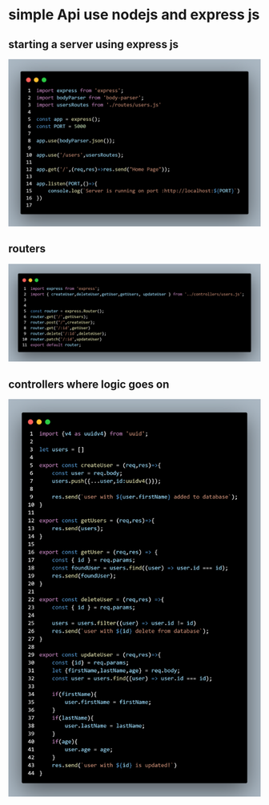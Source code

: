 # simple Api use nodejs and express js

## starting a server using express js 

![Server](./images/server.png)

## routers 
![Routers](./images/routers.png)

## controllers where logic goes on

![Logic](./images/logic.png)
